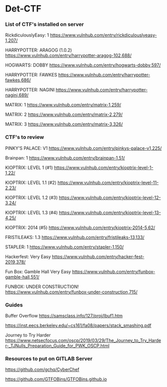 # Det-CTF

### List of CTF's installed on server

RickdiculouslyEasy: 1 
https://www.vulnhub.com/entry/rickdiculouslyeasy-1,207/

HARRYPOTTER: ARAGOG (1.0.2)
https://www.vulnhub.com/entry/harrypotter-aragog-102,688/

HOGWARTS: DOBBY
https://www.vulnhub.com/entry/hogwarts-dobby,597/

HARRYPOTTER: FAWKES
https://www.vulnhub.com/entry/harrypotter-fawkes,686/

HARRYPOTTER: NAGINI
https://www.vulnhub.com/entry/harrypotter-nagini,689/

MATRIX: 1
https://www.vulnhub.com/entry/matrix-1,259/

MATRIX: 2
https://www.vulnhub.com/entry/matrix-2,279/

MATRIX: 3
https://www.vulnhub.com/entry/matrix-3,326/

### CTF's to review

PINKY'S PALACE: V1
https://www.vulnhub.com/entry/pinkys-palace-v1,225/

Brainpan: 1
https://www.vulnhub.com/entry/brainpan-1,51/

KIOPTRIX: LEVEL 1 (#1)
https://www.vulnhub.com/entry/kioptrix-level-1-1,22/

KIOPTRIX: LEVEL 1.1 (#2)
https://www.vulnhub.com/entry/kioptrix-level-11-2,23/

KIOPTRIX: LEVEL 1.2 (#3)
https://www.vulnhub.com/entry/kioptrix-level-12-3,24/

KIOPTRIX: LEVEL 1.3 (#4)
https://www.vulnhub.com/entry/kioptrix-level-13-4,25/

KIOPTRIX: 2014 (#5)
https://www.vulnhub.com/entry/kioptrix-2014-5,62/

FRISTILEAKS: 1.3
https://www.vulnhub.com/entry/fristileaks-13,133/

STAPLER: 1
https://www.vulnhub.com/entry/stapler-1,150/

Hackerfest: Very Easy
https://www.vulnhub.com/entry/hacker-fest-2019,378/

Fun Box: Gamble Hall Very Easy
https://www.vulnhub.com/entry/funbox-gamble-hall,551/

FUNBOX: UNDER CONSTRUCTION!
https://www.vulnhub.com/entry/funbox-under-construction,715/





### Guides

Buffer Overflow
https://samsclass.info/127/proj/lbuf1.htm

https://inst.eecs.berkeley.edu/~cs161/fa08/papers/stack_smashing.pdf

Journey to Try Harder
https://www.netsecfocus.com/oscp/2019/03/29/The_Journey_to_Try_Harder-_TJNulls_Preparation_Guide_for_PWK_OSCP.html

### Resources to put on GITLAB Server

https://github.com/gchq/CyberChef

https://github.com/GTFOBins/GTFOBins.github.io

